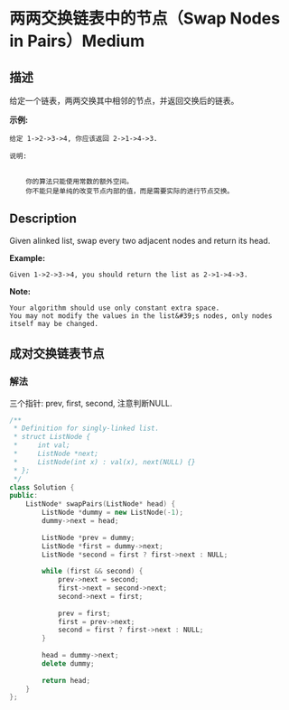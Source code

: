 # 两两交换链表中的节点（Swap Nodes in Pairs）Medium
## 描述
给定一个链表，两两交换其中相邻的节点，并返回交换后的链表。

**示例:**
```
给定 1->2->3->4, 你应该返回 2->1->4->3.

说明:


	你的算法只能使用常数的额外空间。
	你不能只是单纯的改变节点内部的值，而是需要实际的进行节点交换。
```

## Description
Given alinked list, swap every two adjacent nodes and return its head.

**Example:**
```
Given 1->2->3->4, you should return the list as 2->1->4->3.
```
**Note:**



	Your algorithm should use only constant extra space.
	You may not modify the values in the list&#39;s nodes, only nodes itself may be changed.



## 成对交换链表节点
### 解法
三个指针: prev, first, second, 注意判断NULL.
```c++
/**
 * Definition for singly-linked list.
 * struct ListNode {
 *     int val;
 *     ListNode *next;
 *     ListNode(int x) : val(x), next(NULL) {}
 * };
 */
class Solution {
public:
    ListNode* swapPairs(ListNode* head) {
        ListNode *dummy = new ListNode(-1);
        dummy->next = head;
        
        ListNode *prev = dummy;
        ListNode *first = dummy->next;
        ListNode *second = first ? first->next : NULL;
        
        while (first && second) {
            prev->next = second;
            first->next = second->next;
            second->next = first;
            
            prev = first;
            first = prev->next;
            second = first ? first->next : NULL;
        }
        
        head = dummy->next;
        delete dummy;
        
        return head;
    }
};
```